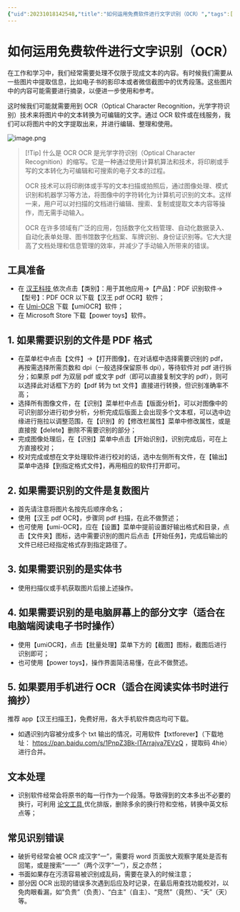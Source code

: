 ```yaml
---
{"uid":20231018142548,"title":"如何运用免费软件进行文字识别（OCR）","tags":[],"description":null,"author":"Chenghuang","type":"awesome","draft":false,"editable":false,"modified":20231018143155,"dg-publish":true,"permalink":"/lake-of-knowledge/02//ocr/","dgPassFrontmatter":true}
---
```



# 如何运用免费软件进行文字识别（OCR）

在工作和学习中，我们经常需要处理不仅限于现成文本的内容。有时候我们需要从一些图片中提取信息，比如电子书的影印本或者微信截图中的优秀段落。这些图片中的内容可能需要进行摘录，以便进一步使用和参考。

这时候我们可能就需要用到 OCR（Optical Character Recognition，光学字符识别）技术来将图片中的文本转换为可编辑的文字。通过 OCR 软件或在线服务，我们可以将图片中的文字提取出来，并进行编辑、整理和使用。

![image.png](https://cdn.pkmer.cn/images/20231018143712.png!pkmer)


> [!Tip] 什么是 OCR
> OCR 是光学字符识别（Optical Character Recognition）的缩写。它是一种通过使用计算机算法和技术，将印刷或手写的文本转化为可编辑和可搜索的电子文本的过程。
>
> OCR 技术可以将印刷体或手写的文本扫描或拍照后，通过图像处理、模式识别和机器学习等方法，将图像中的字符转化为计算机可识别的文本。这样一来，用户可以对扫描的文档进行编辑、搜索、复制或提取文本内容等操作，而无需手动输入。
>
> OCR 在许多领域有广泛的应用，包括数字化文档管理、自动化数据录入、自动化表单处理、图书馆数字化档案、车牌识别、身份证识别等。它大大提高了文档处理和信息管理的效率，并减少了手动输入所带来的错误。

## 工具准备

- 在 [汉王科技 ](https://www.hanwang.com.cn/index.php?m=content&c=index&a=lists&catid=46) 依次点击【类别】：用于其他应用→【产品】：PDF 识别软件→【型号】：PDF OCR 以下载【汉王 pdf OCR】软件；
- 在 [Umi-OCR](https://github.com/hiroi-sora/Umi-OCR) 下载【umiOCR】软件；
- 在 Microsoft Store 下载【power toys】软件。

## 1. 如果需要识别的文件是 PDF 格式

- 在菜单栏中点击【文件】→【打开图像】，在对话框中选择需要识别的 pdf，再按需选择所需页数和 dpi（一般选择保留原书 dpi），等待软件对 pdf 进行拆分；如果原 pdf 为双层 pdf 或文字 pdf（即可以直接复制文字的 pdf），则可以选择此对话框下方的【pdf 转为 txt 文件】直接进行转换，但识别准确率不高；
- 选择所有图像文件，在【识别】菜单栏中点击【版面分析】，可以对图像中的可识别部分进行初步分析，分析完成后版面上会出现多个文本框，可以选中边缘进行拖拉以调整范围，在【识别】的【修改栏属性】菜单中修改属性，或是直接按【delete】删除不需要识别的部分；
- 完成图像处理后，在【识别】菜单中点击【开始识别】，识别完成后，可在上方直接校对；
- 校对完成或想在文字处理软件进行校对的话，选中左侧所有文件，在【输出】菜单中选择【到指定格式文件】，再用相应的软件打开即可。

## 2. 如果需要识别的文件是复数图片

- 首先请注意将图片名按先后顺序命名；
- 使用【汉王 pdf OCR】，步骤同 pdf 扫描，在此不做赘述；
- 也可使用【umi-OCR】，应在【设置】菜单中提前设置好输出格式和目录，点击【文件夹】图标，选中需要识别的图片后点击【开始任务】，完成后输出的文件已经已经指定格式存到指定路径了。

## 3. 如果需要识别的是实体书

- 使用扫描仪或手机获取图片后接上述操作。

## 4. 如果需要识别的是电脑屏幕上的部分文字（适合在电脑端阅读电子书时操作）

- 使用【umiOCR】，点击【批量处理】菜单下方的【截图】图标，截图后进行识别即可；
- 也可使用【power toys】，操作界面简洁易懂，在此不做赘述。

## 5. 如果要用手机进行 OCR（适合在阅读实体书时进行摘抄）

推荐 app【汉王扫描王】，免费好用，各大手机软件商店均可下载。

- 如遇识别内容被分成多个 txt 输出的情况，可用软件【txtforever】（下载地址： <https://pan.baidu.com/s/1PnpZ3Bk-lTArrajva7EVzQ> ，提取码 4hie）进行合并。

## 文本处理

- 识别软件经常会将原书的每一行作为一个段落。导致得到的文本多出不必要的换行，可利用 [论文工具 ](https://laorange.gitee.io/paper-assistant/) 优化排版，删除多余的换行符和空格，转换中英文标点等；

## 常见识别错误

- 破折号经常会被 OCR 成汉字“一”，需要将 word 页面放大观察字尾处是否有回笔，或是搜索“一一”（两个汉字“一”），反之亦然；
- 书面如果存在污渍容易被识别成乱码，需要在录入的时候注意；
- 部分因 OCR 出现的错误多次遇到后应及时记录，在最后用查找功能校对，以免肉眼看漏，如“负贵”（负责）、“白主”（自主）、“竞然”（竟然）、“夭”（天）等。

